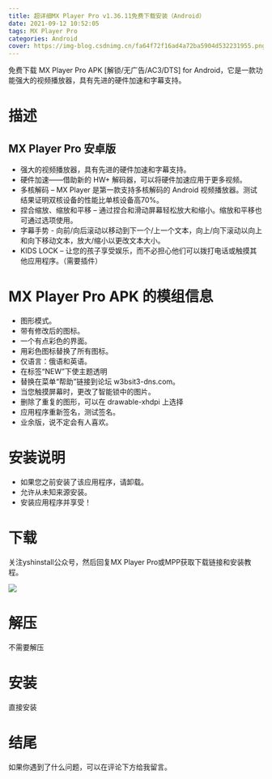 ```yaml
---
title: 超详细MX Player Pro v1.36.11免费下载安装（Android）
date: 2021-09-12 10:52:05
tags: MX Player Pro
categories: Android
cover: https://img-blog.csdnimg.cn/fa64f72f16ad4a72ba5904d532231955.png
---
```


免费下载 MX Player Pro APK [解锁/无广告/AC3/DTS] for Android，它是一款功能强大的视频播放器，具有先进的硬件加速和字幕支持。

# 描述
## MX Player Pro 安卓版
- 强大的视频播放器，具有先进的硬件加速和字幕支持。
- 硬件加速——借助新的 HW+ 解码器，可以将硬件加速应用于更多视频。
- 多核解码 – MX Player 是第一款支持多核解码的 Android 视频播放器。测试结果证明双核设备的性能比单核设备高70%。
- 捏合缩放、缩放和平移 – 通过捏合和滑动屏幕轻松放大和缩小。缩放和平移也可通过选项使用。
- 字幕手势 - 向前/向后滚动以移动到下一个/上一个文本，向上/向下滚动以向上和向下移动文本，放大/缩小以更改文本大小。
- KIDS LOCK – 让您的孩子享受娱乐，而不必担心他们可以拨打电话或触摸其他应用程序。（需要插件）

# MX Player Pro APK 的模组信息
- 图形模式。
- 带有修改后的图标。
- 一个有点彩色的界面。
- 用彩色图标替换了所有图标。
- 仅语言：俄语和英语。
- 在标签“NEW”下使主题透明
- 替换在菜单“帮助”链接到论坛 w3bsit3-dns.com。
- 当您触摸屏幕时，更改了智能锁中的图片。
- 删除了重复的图形，可以在 drawable-xhdpi 上选择
- 应用程序重新签名，测试签名。
- 业余版，说不定会有人喜欢。

# 安装说明
- 如果您之前安装了该应用程序，请卸载。
- 允许从未知来源安装。
- 安装应用程序并享受！

# 下载
关注yshinstall公众号，然后回复MX Player Pro或MPP获取下载链接和安装教程。

![](https://img-blog.csdnimg.cn/f824f9d6c4ca40549a3d02de1938c17c.jpg#pic_center)

# 解压
不需要解压

# 安装
直接安装

# 结尾
如果你遇到了什么问题，可以在评论下方给我留言。

